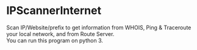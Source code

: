 # IPScannerInternet
Scan IP/Website/prefix to get information from WHOIS, Ping &amp; Traceroute your local network, and from Route Server.
<br>You can run this program on python 3.

